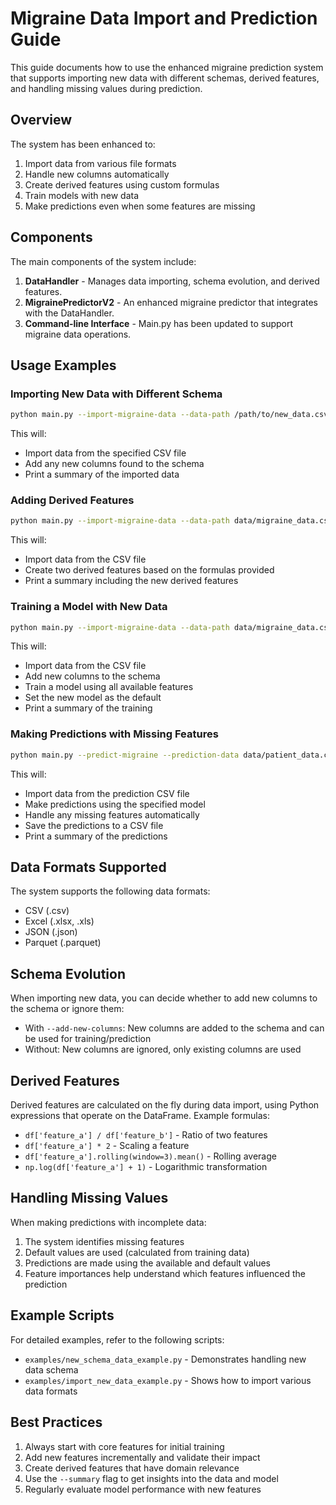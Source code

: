 # Migraine Data Import and Prediction Guide

This guide documents how to use the enhanced migraine prediction system that supports importing new data with different schemas, derived features, and handling missing values during prediction.

## Overview

The system has been enhanced to:
1. Import data from various file formats
2. Handle new columns automatically
3. Create derived features using custom formulas
4. Train models with new data
5. Make predictions even when some features are missing

## Components

The main components of the system include:

1. **DataHandler** - Manages data importing, schema evolution, and derived features.
2. **MigrainePredictorV2** - An enhanced migraine predictor that integrates with the DataHandler.
3. **Command-line Interface** - Main.py has been updated to support migraine data operations.

## Usage Examples

### Importing New Data with Different Schema

```bash
python main.py --import-migraine-data --data-path /path/to/new_data.csv --add-new-columns --data-dir data --model-dir models --summary
```

This will:
- Import data from the specified CSV file
- Add any new columns found to the schema
- Print a summary of the imported data

### Adding Derived Features

```bash
python main.py --import-migraine-data --data-path data/migraine_data.csv --derived-features "stress_sleep_ratio:df['stress_level']/df['sleep_hours']" "active_sleep:df['activity_minutes']/df['sleep_hours']" --summary
```

This will:
- Import data from the CSV file
- Create two derived features based on the formulas provided
- Print a summary including the new derived features

### Training a Model with New Data

```bash
python main.py --import-migraine-data --data-path data/migraine_data.csv --add-new-columns --train-model --model-name "enhanced_model" --model-description "Model trained with new features" --make-default --summary
```

This will:
- Import data from the CSV file
- Add new columns to the schema
- Train a model using all available features
- Set the new model as the default
- Print a summary of the training

### Making Predictions with Missing Features

```bash
python main.py --predict-migraine --prediction-data data/patient_data.csv --model-id <model_id> --save-predictions --summary
```

This will:
- Import data from the prediction CSV file
- Make predictions using the specified model
- Handle any missing features automatically
- Save the predictions to a CSV file
- Print a summary of the predictions

## Data Formats Supported

The system supports the following data formats:
- CSV (.csv)
- Excel (.xlsx, .xls)
- JSON (.json)
- Parquet (.parquet)

## Schema Evolution

When importing new data, you can decide whether to add new columns to the schema or ignore them:
- With `--add-new-columns`: New columns are added to the schema and can be used for training/prediction
- Without: New columns are ignored, only existing columns are used

## Derived Features

Derived features are calculated on the fly during data import, using Python expressions that operate on the DataFrame. Example formulas:

- `df['feature_a'] / df['feature_b']` - Ratio of two features
- `df['feature_a'] * 2` - Scaling a feature
- `df['feature_a'].rolling(window=3).mean()` - Rolling average
- `np.log(df['feature_a'] + 1)` - Logarithmic transformation

## Handling Missing Values

When making predictions with incomplete data:
1. The system identifies missing features
2. Default values are used (calculated from training data)
3. Predictions are made using the available and default values
4. Feature importances help understand which features influenced the prediction

## Example Scripts

For detailed examples, refer to the following scripts:
- `examples/new_schema_data_example.py` - Demonstrates handling new data schema
- `examples/import_new_data_example.py` - Shows how to import various data formats

## Best Practices

1. Always start with core features for initial training
2. Add new features incrementally and validate their impact
3. Create derived features that have domain relevance
4. Use the `--summary` flag to get insights into the data and model
5. Regularly evaluate model performance with new features
